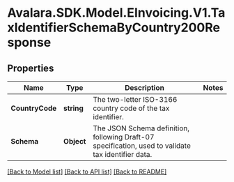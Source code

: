 # Avalara.SDK.Model.EInvoicing.V1.TaxIdentifierSchemaByCountry200Response

## Properties

Name | Type | Description | Notes
------------ | ------------- | ------------- | -------------
**CountryCode** | **string** | The two-letter ISO-3166 country code of the tax identifier. | 
**Schema** | **Object** | The JSON Schema definition, following Draft-07 specification, used to validate tax identifier data. | 

[[Back to Model list]](../../../README.md#documentation-for-models) [[Back to API list]](../../../README.md#documentation-for-api-endpoints) [[Back to README]](../../../README.md)

